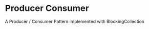 # Producer Consumer

A Producer / Consumer Pattern implemented with BlockingCollection <ConcurrentQueue>
